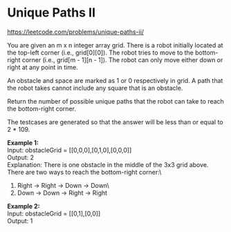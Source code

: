 # Unique Paths II
https://leetcode.com/problems/unique-paths-ii/

You are given an m x n integer array grid. There is a robot initially located at the top-left corner (i.e., grid[0][0]). The robot tries to move to the bottom-right corner (i.e., grid[m - 1][n - 1]). The robot can only move either down or right at any point in time.

An obstacle and space are marked as 1 or 0 respectively in grid. A path that the robot takes cannot include any square that is an obstacle.

Return the number of possible unique paths that the robot can take to reach the bottom-right corner.

The testcases are generated so that the answer will be less than or equal to 2 * 109.

<b>Example 1:</b>\
Input: obstacleGrid = [[0,0,0],[0,1,0],[0,0,0]]\
Output: 2\
Explanation: There is one obstacle in the middle of the 3x3 grid above.\
There are two ways to reach the bottom-right corner:\
1. Right -> Right -> Down -> Down\
2. Down -> Down -> Right -> Right

<b>Example 2:</b>\
Input: obstacleGrid = [[0,1],[0,0]]\
Output: 1